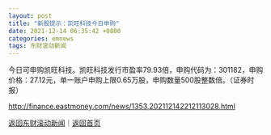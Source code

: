 ```yaml
---
layout: post
title: "新股提示：凯旺科技今日申购"
date: 2021-12-14 06:35:42 +0800
categories: emnews
tags: 东财滚动新闻
---
```


今日可申购凯旺科技。凯旺科技发行市盈率79.93倍，申购代码为：301182，申购价格：27.12元，单一账户申购上限0.65万股，申购数量500股整数倍。（证券时报）

<http://finance.eastmoney.com/news/1353,202112142212113028.html>

[返回东财滚动新闻](//finews.withounder.com/emnews/)｜[返回首页](//finews.withounder.com/)